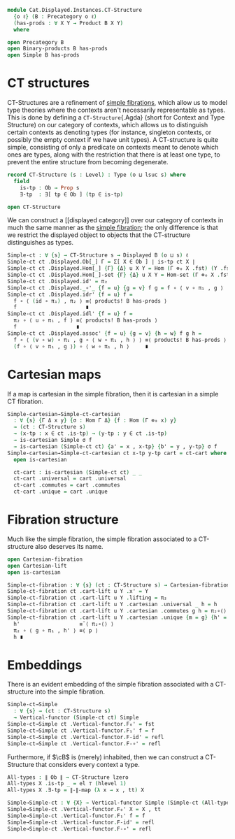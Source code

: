 <!--
```agda
open import Cat.Displayed.Cartesian.Discrete
open import Cat.Diagram.Product.Solver
open import Cat.Displayed.Cartesian
open import Cat.Displayed.Adjoint
open import Cat.Displayed.Functor
open import Cat.Diagram.Product
open import Cat.Displayed.Base
open import Cat.Prelude

import Cat.Displayed.Instances.Simple as Simple
import Cat.Reasoning
```
-->

```agda
module Cat.Displayed.Instances.CT-Structure
  {o ℓ} (B : Precategory o ℓ)
  (has-prods : ∀ X Y → Product B X Y)
  where

open Precategory B
open Binary-products B has-prods
open Simple B has-prods
```

# CT structures

CT-Structures are a refinement of [simple fibrations], which allow us
to model type theories where the contexts aren't necessarily
representable as types. This is done by defining a `CT-Structure`{.Agda}
(short for Context and Type Structure) on our category of contexts,
which allows us to distinguish certain contexts as denoting types
(for instance, singleton contexts, or possibly the empty context if we
have unit types). A CT-structure is quite simple, consisting of only
a predicate on contexts meant to denote which ones are types, along
with the restriction that there is at least one type, to prevent
the entire structure from becoming degenerate.

[simple fibrations]: Cat.Displayed.Instances.Simple.html
[simple fibration]: Cat.Displayed.Instances.Simple.html

```agda
record CT-Structure (s : Level) : Type (o ⊔ lsuc s) where
  field
    is-tp : Ob → Prop s
    ∃-tp  : ∃[ tp ∈ Ob ] (tp ∈ is-tp)

open CT-Structure
```

We can construct a [[displayed category]] over our category of contexts in
much the same manner as the [simple fibration]; the only difference
is that we restrict the displayed object to objects that the
CT-structure distinguishes as types.


```agda
Simple-ct : ∀ {s} → CT-Structure s → Displayed B (o ⊔ s) ℓ
Simple-ct ct .Displayed.Ob[_] Γ = Σ[ X ∈ Ob ] ∣ is-tp ct X ∣
Simple-ct ct .Displayed.Hom[_] {Γ} {Δ} u X Y = Hom (Γ ⊗₀ X .fst) (Y .fst)
Simple-ct ct .Displayed.Hom[_]-set {Γ} {Δ} u X Y = Hom-set (Γ ⊗₀ X .fst) (Y .fst)
Simple-ct ct .Displayed.id' = π₂
Simple-ct ct .Displayed._∘'_ {f = u} {g = v} f g = f ∘ ⟨ v ∘ π₁ , g ⟩
Simple-ct ct .Displayed.idr' {f = u} f =
  f ∘ ⟨ (id ∘ π₁) , π₂ ⟩ ≡⟨ products! B has-prods ⟩
  f                      ∎
Simple-ct ct .Displayed.idl' {f = u} f =
  π₂ ∘ ⟨ u ∘ π₁ , f ⟩ ≡⟨ products! B has-prods ⟩
  f                   ∎
Simple-ct ct .Displayed.assoc' {f = u} {g = v} {h = w} f g h =
  f ∘ ⟨ (v ∘ w) ∘ π₁ , g ∘ ⟨ w ∘ π₁ , h ⟩ ⟩ ≡⟨ products! B has-prods ⟩
  (f ∘ ⟨ v ∘ π₁ , g ⟩) ∘ ⟨ w ∘ π₁ , h ⟩     ∎
```

# Cartesian maps

If a map is cartesian in the simple fibration, then it is cartesian
in a simple CT fibration.

```agda
Simple-cartesian→Simple-ct-cartesian
  : ∀ {s} {Γ Δ x y} {σ : Hom Γ Δ} {f : Hom (Γ ⊗₀ x) y}
  → (ct : CT-Structure s)
  → (x-tp : x ∈ ct .is-tp) → (y-tp : y ∈ ct .is-tp)
  → is-cartesian Simple σ f
  → is-cartesian (Simple-ct ct) {a' = x , x-tp} {b' = y , y-tp} σ f
Simple-cartesian→Simple-ct-cartesian ct x-tp y-tp cart = ct-cart where
  open is-cartesian

  ct-cart : is-cartesian (Simple-ct ct) _ _
  ct-cart .universal = cart .universal
  ct-cart .commutes = cart .commutes
  ct-cart .unique = cart .unique
```


# Fibration structure

Much like the simple fibration, the simple fibration associated to a
CT-structure also deserves its name.

```agda
open Cartesian-fibration
open Cartesian-lift
open is-cartesian

Simple-ct-fibration : ∀ {s} (ct : CT-Structure s) → Cartesian-fibration (Simple-ct ct)
Simple-ct-fibration ct .cart-lift u Y .x' = Y
Simple-ct-fibration ct .cart-lift u Y .lifting = π₂
Simple-ct-fibration ct .cart-lift u Y .cartesian .universal _ h = h
Simple-ct-fibration ct .cart-lift u Y .cartesian .commutes g h = π₂∘⟨⟩
Simple-ct-fibration ct .cart-lift u Y .cartesian .unique {m = g} {h' = h} h' p =
  h'                   ≡˘⟨ π₂∘⟨⟩ ⟩
  π₂ ∘ ⟨ g ∘ π₁ , h' ⟩ ≡⟨ p ⟩
  h ∎
```

# Embeddings

There is an evident embedding of the simple fibration associated with a
CT-structure into the simple fibration.

```agda
Simple-ct→Simple
  : ∀ {s} → (ct : CT-Structure s)
  → Vertical-functor (Simple-ct ct) Simple
Simple-ct→Simple ct .Vertical-functor.F₀' = fst
Simple-ct→Simple ct .Vertical-functor.F₁' f = f
Simple-ct→Simple ct .Vertical-functor.F-id' = refl
Simple-ct→Simple ct .Vertical-functor.F-∘' = refl
```

Furthermore, if $\cB$ is (merely) inhabited, then we can construct a
CT-Structure that considers every context a type.

```agda
All-types : ∥ Ob ∥ → CT-Structure lzero
All-types X .is-tp _ = el ⊤ (hlevel 1)
All-types X .∃-tp = ∥-∥-map (λ x → x , tt) X

Simple→Simple-ct : ∀ {X} → Vertical-functor Simple (Simple-ct (All-types X))
Simple→Simple-ct .Vertical-functor.F₀' X = X , tt
Simple→Simple-ct .Vertical-functor.F₁' f = f
Simple→Simple-ct .Vertical-functor.F-id' = refl
Simple→Simple-ct .Vertical-functor.F-∘' = refl
```
